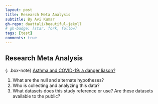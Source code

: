 ```yaml
---
layout: post
title: Research Meta Analysis
subtitle: By Avi Kumar
gh-repo: daattali/beautiful-jekyll
# gh-badge: [star, fork, follow]
tags: [test]
comments: true
---
```


## Research Meta Analysis

{: .box-note}
[Asthma and COVID-19: a danger liason?](https://asthmarp.biomedcentral.com/articles/10.1186/s40733-021-00075-z)

1. What are the null and alternate hypotheses?
2. Who is collecting and analyzing this data?
3. What datasets does this study reference or use? Are these datasets available to the public?
